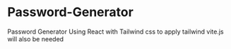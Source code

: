 # Password-Generator
Password Generator Using React with Tailwind css
to apply tailwind vite.js will also be needed

